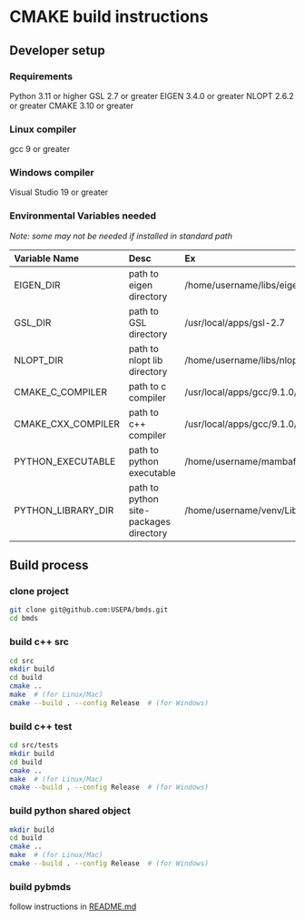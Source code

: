 # CMAKE build instructions

## Developer setup
### Requirements
Python 3.11 or higher
GSL 2.7 or greater
EIGEN 3.4.0 or greater
NLOPT 2.6.2 or greater
CMAKE 3.10 or greater

### Linux compiler
gcc 9 or greater

### Windows compiler
Visual Studio 19 or greater

### Environmental Variables needed
*Note: some may not be needed if installed in standard path*

| Variable Name | Desc | Ex |
|:----------|:-------|:----|
|EIGEN_DIR|path to eigen directory|/home/username/libs/eigen-3.4.0|
|GSL_DIR|path to GSL directory|/usr/local/apps/gsl-2.7|
|NLOPT_DIR|path to nlopt lib directory|/home/username/libs/nlopt-2.6.2/lib64|
|CMAKE_C_COMPILER|path to c compiler|/usr/local/apps/gcc/9.1.0/bin/gcc|
|CMAKE_CXX_COMPILER|path to c++ compiler|/usr/local/apps/gcc/9.1.0/bin/g++|
|PYTHON_EXECUTABLE|path to python executable |/home/username/mambaforge/bin/python|
|PYTHON_LIBRARY_DIR|path to python site-packages directory| /home/username/venv/Lib/site-packages|

## Build process

### clone project

```bash
git clone git@github.com:USEPA/bmds.git
cd bmds
```

### build c++ src

```bash
cd src
mkdir build
cd build
cmake ..
make  # (for Linux/Mac)
cmake --build . --config Release  # (for Windows)
```

### build c++ test

```bash
cd src/tests
mkdir build
cd build
cmake ..
make  # (for Linux/Mac)
cmake --build . --config Release  # (for Windows)
```

### build python shared object

```bash
mkdir build
cd build
cmake ..
make  # (for Linux/Mac)
cmake --build . --config Release  # (for Windows)
```

### build pybmds

follow instructions in [README.md](README.md)



